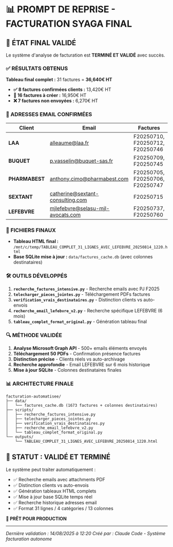 # 📊 PROMPT DE REPRISE - FACTURATION SYAGA FINAL

## 🎯 ÉTAT FINAL VALIDÉ

Le système d'analyse de facturation est **TERMINÉ ET VALIDÉ** avec succès.

### ✅ RÉSULTATS OBTENUS

**Tableau final complet :** 31 factures = **36,640€ HT**
- **✅ 8 factures confirmées clients :** 13,420€ HT  
- **🔄 16 factures à créer :** 16,950€ HT
- **❌ 7 factures non envoyées :** 6,270€ HT

### 📧 ADRESSES EMAIL CONFIRMÉES

| Client | Email | Factures | Montant |
|--------|-------|----------|---------|
| **LAA** | alleaume@laa.fr | F20250710, F20250712, F20250746 | 8,400€ |
| **BUQUET** | p.vasselin@buquet-sas.fr | F20250709, F20250745 | 4,250€ |
| **PHARMABEST** | anthony.cimo@pharmabest.com | F20250705, F20250706, F20250747 | 1,570€ |
| **SEXTANT** | catherine@sextant-consulting.com | F20250715 | 400€ |
| **LEFEBVRE** | mjlefebvre@selasu-mjl-avocats.com | F20250737, F20250760 | 720€ |

### 📂 FICHIERS FINAUX

- **Tableau HTML final :** `/mnt/c/temp/TABLEAU_COMPLET_31_LIGNES_AVEC_LEFEBVRE_20250814_1220.html`
- **Base SQLite mise à jour :** `data/factures_cache.db` (avec colonnes destinataires)

### 🛠️ OUTILS DÉVELOPPÉS

1. **`recherche_factures_intensive.py`** - Recherche emails avec PJ F2025
2. **`telecharger_pieces_jointes.py`** - Téléchargement PDFs factures
3. **`verification_vrais_destinataires.py`** - Distinction clients vs auto-envois
4. **`recherche_email_lefebvre_v2.py`** - Recherche spécifique LEFEBVRE (6 mois)
5. **`tableau_complet_format_original.py`** - Génération tableau final

### 🔍 MÉTHODE VALIDÉE

1. **Analyse Microsoft Graph API** - 500+ emails éléments envoyés
2. **Téléchargement 50 PDFs** - Confirmation présence factures
3. **Distinction précise** - Clients réels vs auto-archivage  
4. **Recherche approfondie** - Email LEFEBVRE sur 6 mois historique
5. **Mise à jour SQLite** - Colonnes destinataires finales

### 📊 ARCHITECTURE FINALE

```
facturation-automatisee/
├── data/
│   └── factures_cache.db (1673 factures + colonnes destinataires)
├── scripts/
│   ├── recherche_factures_intensive.py
│   ├── telecharger_pieces_jointes.py
│   ├── verification_vrais_destinataires.py
│   ├── recherche_email_lefebvre_v2.py
│   └── tableau_complet_format_original.py
└── outputs/
    └── TABLEAU_COMPLET_31_LIGNES_AVEC_LEFEBVRE_20250814_1220.html
```

## 🎯 STATUT : VALIDÉ ET TERMINÉ

Le système peut traiter automatiquement :
- ✅ Recherche emails avec attachments PDF
- ✅ Distinction clients vs auto-envois  
- ✅ Génération tableaux HTML complets
- ✅ Mise à jour base SQLite temps réel
- ✅ Recherche historique adresses email
- ✅ Format 31 lignes / 4 catégories / 13 colonnes

**🚀 PRÊT POUR PRODUCTION**

---
*Dernière validation : 14/08/2025 à 12:20*
*Créé par : Claude Code - Système facturation autonome*